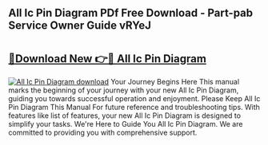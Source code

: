 ## All Ic Pin Diagram PDf Free Download - Part-pab Service Owner Guide vRYeJ

# <h2><a href="http://dfu66w.blite.top/?on=All+Ic+Pin+Diagram">🔗Download New 👉🔴 All Ic Pin Diagram</a></h2>

[![All Ic Pin Diagram download](https://i.imgur.com/lujVjoI.png)](http://dfu66w.blite.top/?on=All+Ic+Pin+Diagram)
Your Journey Begins Here This manual marks the beginning of your journey with your new All Ic Pin Diagram, guiding you towards successful operation and enjoyment. Please Keep All Ic Pin Diagram This Manual For future reference and troubleshooting tips. With features like list of features, your new All Ic Pin Diagram is designed to simplify your tasks. We're Here to Guide You All Ic Pin Diagram. We are committed to providing you with comprehensive support.
